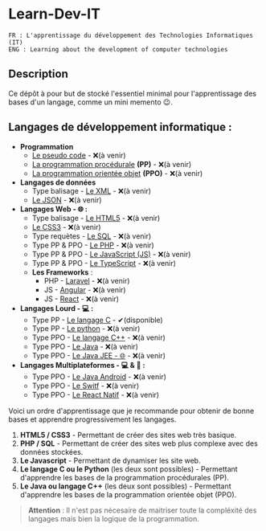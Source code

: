 # Learn-Dev-IT

```
FR : L'apprentissage du développement des Technologies Informatiques (IT)
ENG : Learning about the development of computer technologies
```

## Description

Ce dépôt à pour but de stocké l'essentiel minimal pour l'apprentissage des bases d'un langage, comme un mini memento 😉.

## Langages de développement informatique :

- **Programmation**
  - [Le pseudo code](#) - ❌(à venir)
  - [La programmation procédurale](#) **(PP)** - ❌(à venir)
  - [La programmation orientée objet](#) **(PPO)** - ❌(à venir)
- **Langages de données**
  - Type balisage - [Le XML](#) - ❌(à venir)
  - [Le JSON](#) - ❌(à venir)
- **Langages Web - 🌐 :**
  - Type balisage - [Le HTML5](#) - ❌(à venir)
  - [Le CSS3](#) - ❌(à venir)
  - Type requètes - [Le SQL](#) - ❌(à venir)
  - Type PP & PPO - [Le PHP](#) - ❌(à venir)
  - Type PP & PPO - [Le JavaScript (JS)](#) - ❌(à venir)
  - Type PP & PPO - [Le TypeScript](#) - ❌(à venir)
  - **Les Frameworks** :
    - PHP - [Laravel](#) - ❌(à venir)
    - JS - [Angular](#) - ❌(à venir)
    - JS - [React](#) - ❌(à venir)
- **Langages Lourd - 💻 :**
  - Type PP - [Le langage C](langage_c.md) - ✔(disponible)
  - Type PP - [Le python](#) - ❌(à venir)
  - Type PPO - [Le langage C++](#) - ❌(à venir)
  - Type PPO - [Le Java](#) - ❌(à venir)
  - Type PPO - [Le Java JEE - 🌐](#) - ❌(à venir)
- **Langages Multiplateformes - 💻 & 📱 :**
  - Type PPO - [Le Java Android](#) - ❌(à venir)
  - Type PPO - [Le Switf](#) - ❌(à venir)
  - Type PPO - [Le React Natif](#) - ❌(à venir)

Voici un ordre d'apprentissage que je recommande pour obtenir de bonne bases et apprendre progressivement les langages.

1. **HTML5 / CSS3** - Permettant de créer des sites web très basique.
2. **PHP / SQL** - Permettant de créer des sites web plus complexe avec des données stockées.
3. **Le Javascript** - Permettant de dynamiser les site web.
4. **Le langage C ou le Python** (les deux sont possibles) - Permettant d'apprendre les bases de la programmation procédurales (PP).
5. **Le Java ou langage C++** (les deux sont possibles) - Permettant d'apprendre les bases de la programmation orientée objet (PPO).

> **Attention** : Il n'est pas nécesaire de maitriser toute la compléxité des langages mais bien la logique de la programmation.